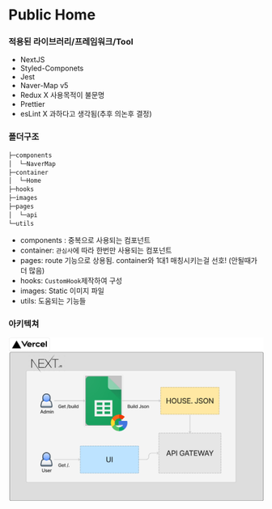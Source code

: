 # Public Home

### 적용된 라이브러리/프레임워크/Tool

-   NextJS
-   Styled-Componets
-   Jest
-   Naver-Map v5
-   Redux X 사용목적이 불문명
-   Prettier
-   esLint X 과하다고 생각됨(추후 의논후 결정)

### 폴더구조

```bash
├─components
│  └─NaverMap
├─container
│  └─Home
├─hooks
├─images
├─pages
│  └─api
└─utils
```

-   components : 중복으로 사용되는 컴포넌트
-   container: `관심사`에 따라 한번만 사용되는 컴포넌트
-   pages: route 기능으로 상용됨. container와 1대1 매칭시키는걸 선호! (안될때가 더 많음)
-   hooks: `CustomHook`제작하여 구성
-   images: Static 이미지 파일
-   utils: 도움되는 기능들

### 아키텍쳐

![아키텍쳐](./public/assets/1.png)
